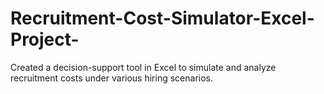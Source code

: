 # Recruitment-Cost-Simulator-Excel-Project-
Created a decision-support tool in Excel to simulate and analyze recruitment costs under various hiring scenarios.
